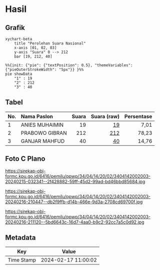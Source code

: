 # Hasil

## Grafik

```mermaid
xychart-beta
    title "Perolehan Suara Nasional"
    x-axis [01, 02, 03]
    y-axis "Suara" 0 --> 212
    bar [19, 212, 40]
```

```mermaid
%%{init: {"pie": {"textPosition": 0.5}, "themeVariables": {"pieOuterStrokeWidth": "5px"}} }%%
pie showData
    "1" : 19
    "2" : 212
    "3" : 40
```

## Tabel

| No. | Nama Paslon    | Suara | Suara (raw) | Persentase |
|:--- |:-------------- | -----:| -----------:| ----------:|
| 1   | ANIES MUHAIMIN | 19    | [19][p-1]   | 7,01       |
| 2   | PRABOWO GIBRAN | 212   | [212][p-2]  | 78,23      |
| 3   | GANJAR MAHFUD  | 40    | [40][p-3]   | 14,76      |


[p-1]: https://github.com/gigit-pemilu/pemilu-2024/blob/main/pilpres/hitung-suara/sub/34-di-yogyakarta/sub/04-sleman/sub/14-tempel/sub/2002-tambakrejo/sub/003-tps/sub/paslon-1.txt
[p-2]: https://github.com/gigit-pemilu/pemilu-2024/blob/main/pilpres/hitung-suara/sub/34-di-yogyakarta/sub/04-sleman/sub/14-tempel/sub/2002-tambakrejo/sub/003-tps/sub/paslon-2.txt
[p-3]: https://github.com/gigit-pemilu/pemilu-2024/blob/main/pilpres/hitung-suara/sub/34-di-yogyakarta/sub/04-sleman/sub/14-tempel/sub/2002-tambakrejo/sub/003-tps/sub/paslon-3.txt

## Foto C Plano

https://sirekap-obj-formc.kpu.go.id/6416/pemilu/ppwp/34/04/14/20/02/3404142002003-20240215-032341--2f428882-59ff-45d2-99ad-bd46bbd85684.jpg

https://sirekap-obj-formc.kpu.go.id/6416/pemilu/ppwp/34/04/14/20/02/3404142002003-20240216-210447--db2f9ffb-d14b-466e-9d3a-2708cd69700f.jpg

https://sirekap-obj-formc.kpu.go.id/6416/pemilu/ppwp/34/04/14/20/02/3404142002003-20240216-211120--5bd6643c-16d7-4aa0-b9c2-92cc7a5c0d92.jpg


## Metadata

| Key        | Value               |
| ---------- | ------------------- |
| Time Stamp | 2024-02-17 11:00:02 |



